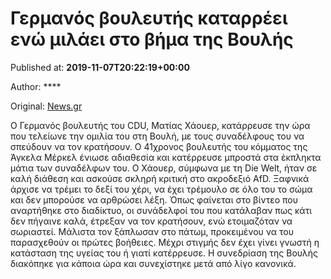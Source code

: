 
# Γερμανός βουλευτής καταρρέει ενώ μιλάει στο βήμα της Βουλής

Published at: **2019-11-07T20:22:19+00:00**

Author: ****

Original: [News.gr](https://www.news.gr/kosmos/article/2025527/germanos-vouleftis-katarrei-eno-milai-sto-vima-tis-voulis.html)

O Γερμανός βουλευτής του CDU, Ματίας Χάουερ, κατάρρευσε την ώρα που τελείωνε την ομιλία του στη Βουλή, με τους συναδέλφους του να σπεύδουν να τον κρατήσουν.
Ο 41χρονος βουλευτής του κόμματος της Άγκελα Μέρκελ ένιωσε αδιαθεσία και κατέρρευσε μπροστά στα έκπληκτα μάτια των συναδέλφων του. Ο Χάουερ, σύμφωνα με τη Die Welt, ήταν σε καλή διάθεση και ασκούσε σκληρή κριτική στο ακροδεξιό AfD. Ξαφνικά άρχισε να τρέμει το δεξί του χέρι, να έχει τρέμουλο σε όλο του το σώμα και δεν μπορούσε να αρθρώσει λέξη.
Όπως φαίνεται στο βίντεο που αναρτήθηκε στο διαδίκτυο, οι συνάδελφοί του που κατάλαβαν πως κάτι δεν πήγαινε καλά, έτρεξαν να τον κρατήσουν, ενώ ετοιμαζόταν να σωριαστεί. Μάλιστα τον ξάπλωσαν στο πάτωμ, προκειμένου να του παρασχεθούν οι πρώτες βοήθειες. Μέχρι στιγμής δεν έχει γίνει γνωστή η κατάσταση της υγείας του ή γιατί κατέρρευσε. Η συνεδρίαση της Βουλής διακόπηκε για κάποια ώρα και συνεχίστηκε μετά από λίγο κανονικά.
